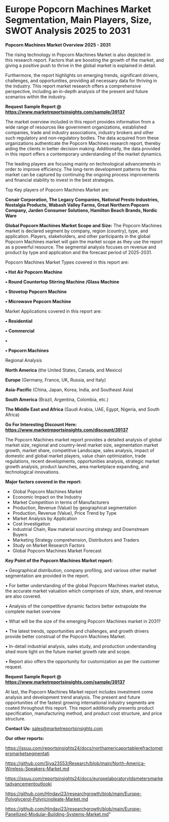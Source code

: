 # Europe Popcorn Machines Market Segmentation, Main Players, Size, SWOT Analysis 2025 to 2031

<Strong> Popcorn Machines Market Overview 2025 - 2031</strong>

The rising technology in Popcorn Machines Market is also depicted in this research report. Factors that are boosting the growth of the market, and giving a positive push to thrive in the global market is explained in detail.

Furthermore, the report highlights on emerging trends, significant drivers, challenges, and opportunities, providing all necessary data for thriving in the industry. This report market research offers a comprehensive perspective, including an in-depth analysis of the present and future scenarios within the industry.

<strong>Request Sample Report @ <a href=https://www.marketreportsinsights.com/sample/39137>https://www.marketreportsinsights.com/sample/39137</a></strong>

The market overview included in this report provides information from a wide range of resources like government organizations, established companies, trade and industry associations, industry brokers and other such regulatory and non-regulatory bodies. The data acquired from these organizations authenticate the Popcorn Machines research report, thereby aiding the clients in better decision making. Additionally, the data provided in this report offers a contemporary understanding of the market dynamics.

The leading players are focusing mainly on technological advancements in order to improve efficiency. The long-term development patterns for this market can be captured by continuing the ongoing process improvements and financial stability to invest in the best strategies.

Top Key players of Popcorn Machines Market are:

<strong>Conair Corporation, The Legacy Companies, National Presto Industries, Nostalgia Products, Wabash Valley Farms, Great Northern Popcorn Company, Jarden Consumer Solutions, Hamilton Beach Brands, Nordic Ware</strong>

<strong><b>Global Popcorn Machines Market Scope and Size:</b></strong>
The Popcorn Machines market is declared segment by company, region (country), type, and application. Players, stakeholders, and other participants in the global Popcorn Machines market will gain the market scope as they use the report as a powerful resource. The segmental analysis focuses on revenue and product by type and application and the forecast period of 2025-2031.

Popcorn Machines Market Types covered in this report are:

<strong>•  Hot Air Popcorn Machine

•  Round Countertop Stirring Machine /Glass Machine

•  Stovetop Popcorn Machine

•  Microwave Popcorn Machine</strong>

Market Applications covered in this report are:

<strong>•  Residential

•  Commercial

•  

•  Popcorn Machines</strong> 

Regional Analysis

<strong>North America</strong> (the United States, Canada, and Mexico)

<strong>Europe</strong> (Germany, France, UK, Russia, and Italy)

<strong>Asia-Pacific</strong> (China, Japan, Korea, India, and Southeast Asia)

<strong>South America</strong> (Brazil, Argentina, Colombia, etc.)

<strong>The Middle East and Africa</strong> (Saudi Arabia, UAE, Egypt, Nigeria, and South Africa)

<strong>Go For Interesting Discount Here: <a href=https://www.marketreportsinsights.com/discount/39137>https://www.marketreportsinsights.com/discount/39137</a></strong>

The Popcorn Machines market report provides a detailed analysis of global market size, regional and country-level market size, segmentation market growth, market share, competitive Landscape, sales analysis, impact of domestic and global market players, value chain optimization, trade regulations, recent developments, opportunities analysis, strategic market growth analysis, product launches, area marketplace expanding, and technological innovations.

<strong><b>Major factors covered in the report:</b></strong>
<ul>
  <li>Global Popcorn Machines Market </li>
  <li>Economic Impact on the Industry</li>
  <li>Market Competition in terms of Manufacturers</li>
  <li>Production, Revenue (Value) by geographical segmentation</li>
  <li>Production, Revenue (Value), Price Trend by Type</li>
  <li>Market Analysis by Application</li>
  <li>Cost Investigation</li>
  <li>Industrial Chain, Raw material sourcing strategy and Downstream Buyers</li>
  <li>Marketing Strategy comprehension, Distributors and Traders</li>
  <li>Study on Market Research Factors</li>
  <li>Global Popcorn Machines Market Forecast</li>
</ul>

<strong><b>Key Point of the Popcorn Machines Market report:</b></strong>

• Geographical distribution, company profiling, and various other market segmentation are provided in the report.

• For better understanding of the global Popcorn Machines market status, the accurate market valuation which comprises of size, share, and revenue are also covered.

• Analysis of the competitive dynamic factors better extrapolate the complete market overview

• What will be the size of the emerging Popcorn Machines market in 2031?

• The latest trends, opportunities and challenges, and growth drivers provide better construal of the Popcorn Machines Market.

• In-detail industrial analysis, sales study, and production understanding shed more light on the future market growth rate and scope.

• Report also offers the opportunity for customization as per the customer request.

<strong>Request Sample Report @ <a href=https://www.marketreportsinsights.com/sample/39137>https://www.marketreportsinsights.com/sample/39137</a></strong>

At last, the Popcorn Machines Market report includes investment come analysis and development trend analysis. The present and future opportunities of the fastest growing international industry segments are coated throughout this report. This report additionally presents product specification, manufacturing method, and product cost structure, and price structure.

<strong>Contact Us:</strong>
sales@marketreportsinsights.com

<strong>Our other reports:</strong>

<a href=https://issuu.com/reportsinsights24/docs/northamericaportablerefractometersmarketsegmentati>https://issuu.com/reportsinsights24/docs/northamericaportablerefractometersmarketsegmentati</a>

<a href=https://github.com/Siya23553/Research/blob/main/North-America-Wireless-Speakers-Market.md>https://github.com/Siya23553/Research/blob/main/North-America-Wireless-Speakers-Market.md</a>

<a href=https://issuu.com/reportsinsights24/docs/europelaboratorytdsmetersmarketadvancementoutlooki>https://issuu.com/reportsinsights24/docs/europelaboratorytdsmetersmarketadvancementoutlooki</a>

<a href=https://github.com/Hindavi23/researchgrowth/blob/main/Europe-Polyglycerol-Polyricinoleate-Market.md>https://github.com/Hindavi23/researchgrowth/blob/main/Europe-Polyglycerol-Polyricinoleate-Market.md</a>

<a href=https://github.com/Hindavi23/researchgrowth/blob/main/Europe-Panellized-Modular-Building-Systems-Market.md>https://github.com/Hindavi23/researchgrowth/blob/main/Europe-Panellized-Modular-Building-Systems-Market.md</a>"
